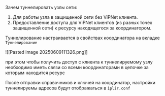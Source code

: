 
Зачем туннелировать узлы сети:
1. Для работы узла в защищенной сети без ViPNet клиента.
2. Предоставление доступа для ViPNet клиентов (из разных точек защищенной сети) к ресурсу находящегося за координатором.

Туннелирование настраивается в свойствах координатора на вкладке `Туннелирование`

![[Pasted image 20250609111326.png]]

при этом чтобы получить доступ с клиента к туннелируемому узлу необходимо иметь связи со всеми координаторами в цепочке за которым находится ресурс

После отправки справочников и ключей на координатор, настройки туннелируемы адресов будут отображаться в `iplir.conf`